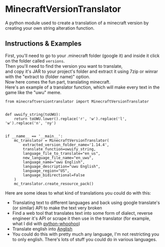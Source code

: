 # MinecraftVersionTranslator
A python module used to create a translation of a minecraft version by creating your own string alteration function. <br/>
## Instructions & Examples
First, you'll need to go to your .minecraft folder (google it) and inside it click on the folder called `versions`.<br/>
Then you'll need to find the version you want to translate, <br/>and copy it's JAR to your project's folder and extract it using 7zip or winrar with the "extract to (folder name)" option. <br/>
Now here comes the fun part, translating minecraft.<br/>
Here's an example of a translator function, which will make every text in the game like the "uwu" meme.
```python3
from minecraftversiontranslator import MinecraftVersionTranslator


def uwuify_string(toUWU):
    return toUWU.lower().replace('r', 'w').replace('l', 'w').replace('n', 'ny')


if __name__ == '__main__':
    mc_translator = MinecraftVersionTranslator(
        extracted_version_folder_name='1.14.4',
        translate_function=uwuify_string,
        language_file_to_translate="en_us",
        new_language_file_name="en_uwu",
        language_name="uwu English",
        language_description="uwu English",
        language_region="US",
        language_bidirectional=False
    )
    mc_translator.create_resource_pack()

```
Here are some ideas to what kind of translations you could do with this: <br/>
- Translating text to different languages and back using google translate's (or similar) API to make the text very broken
- Find a web tool that translates text into some form of dialect, reverse engineer it's API or scrape it then use in the translator (for example, what I did with [python-whoohoo](https://github.com/sl4vkek/python-whoohoo))
- Translate english into [Anglish](https://en.wikipedia.org/wiki/List_of_Germanic_and_Latinate_equivalents_in_English)
- You could do this with pretty much any language, I'm not restricting you to only english. There's lots of stuff you could do in various languages.
